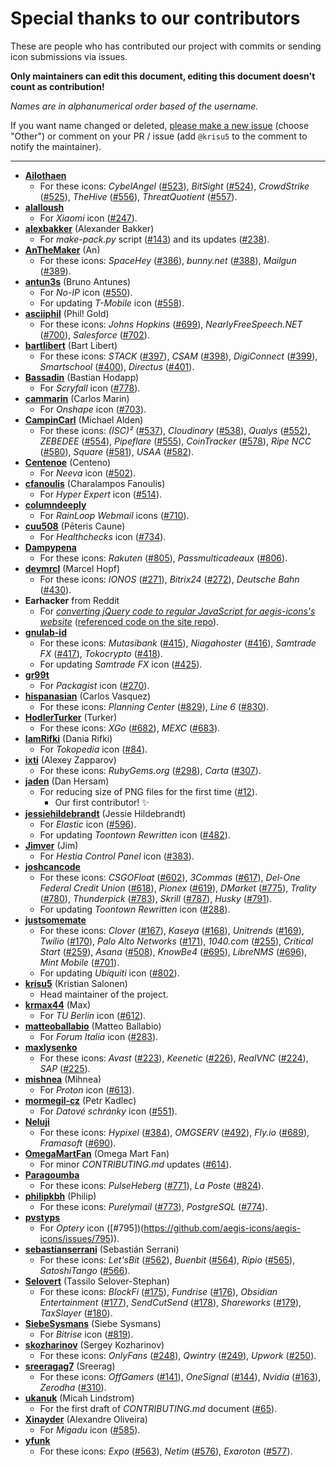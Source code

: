 # Special thanks to our contributors

These are people who has contributed our project with commits or sending icon submissions via issues.

**Only maintainers can edit this document, editing this document doesn't count as contribution!**

*Names are in alphanumerical order based of the username.*

If you want name changed or deleted, [please make a new issue](https://github.com/aegis-icons/aegis-icons/issues/new/choose) (choose "Other") or comment on your PR / issue (add `@krisu5` to the comment to notify the maintainer).

---

- **[Ailothaen](https://github.com/Ailothaen)**
  - For these icons: *CybelAngel* ([#523](https://github.com/aegis-icons/aegis-icons/issues/523)), *BitSight* ([#524](https://github.com/aegis-icons/aegis-icons/issues/524)), *CrowdStrike* ([#525](https://github.com/aegis-icons/aegis-icons/issues/525)), *TheHive* ([#556](https://github.com/aegis-icons/aegis-icons/issues/556)), *ThreatQuotient* ([#557](https://github.com/aegis-icons/aegis-icons/issues/557)).
- **[alalloush](https://github.com/alalloush)**
  - For *Xiaomi* icon ([#247](https://github.com/aegis-icons/aegis-icons/pull/247)).
- **[alexbakker](https://github.com/alexbakker)** (Alexander Bakker)
  - For *make-pack.py* script ([#143](https://github.com/aegis-icons/aegis-icons/pull/143)) and its updates ([#238](https://github.com/aegis-icons/aegis-icons/pull/238)).
- **[AnTheMaker](https://github.com/AnTheMaker)** (An)
  - For these icons: *SpaceHey* ([#386](https://github.com/aegis-icons/aegis-icons/issues/386)), *bunny.net* ([#388](https://github.com/aegis-icons/aegis-icons/issues/388)), *Mailgun* ([#389](https://github.com/aegis-icons/aegis-icons/issues/389)).
- **[antun3s](https://github.com/antun3s)** (Bruno Antunes)
  - For *No-IP* icon ([#550](https://github.com/aegis-icons/aegis-icons/pull/550)).
  - For updating *T-Mobile* icon ([#558](https://github.com/aegis-icons/aegis-icons/pull/558)).
- **[asciiphil](https://github.com/asciiphil)** (Phil! Gold)
  - For these icons: *Johns Hopkins* ([#699](https://github.com/aegis-icons/aegis-icons/pull/699)), *NearlyFreeSpeech.NET* ([#700](https://github.com/aegis-icons/aegis-icons/pull/700)), *Salesforce* ([#702](https://github.com/aegis-icons/aegis-icons/pull/702)).
- **[bartlibert](https://github.com/AnTheMaker)** (Bart Libert)
  - For these icons: *STACK* ([#397](https://github.com/aegis-icons/aegis-icons/pull/397)), *CSAM* ([#398](https://github.com/aegis-icons/aegis-icons/pull/398)), *DigiConnect* ([#399](https://github.com/aegis-icons/aegis-icons/pull/399)), *Smartschool* ([#400](https://github.com/aegis-icons/aegis-icons/pull/400)), *Directus* ([#401](https://github.com/aegis-icons/aegis-icons/pull/401)).
- **[Bassadin](https://github.com/Bassadin)** (Bastian Hodapp)
  - For *Scryfall* icon ([#778](https://github.com/aegis-icons/aegis-icons/pull/778)).
- **[cammarin](https://github.com/cammarin)** (Carlos Marin)
  - For *Onshape* icon ([#703](https://github.com/aegis-icons/aegis-icons/issues/703)).
- **[CampinCarl](https://github.com/CampinCarl)** (Michael Alden)
  - For these icons: *(ISC)²* ([#537](https://github.com/aegis-icons/aegis-icons/issues/537)), *Cloudinary* ([#538](https://github.com/aegis-icons/aegis-icons/issues/538)), *Qualys* ([#552](https://github.com/aegis-icons/aegis-icons/issues/552)), *ZEBEDEE* ([#554](https://github.com/aegis-icons/aegis-icons/issues/554)), *Pipeflare* ([#555](https://github.com/aegis-icons/aegis-icons/issues/555)), *CoinTracker* ([#578](https://github.com/aegis-icons/aegis-icons/issues/578)), *Ripe NCC* ([#580](https://github.com/aegis-icons/aegis-icons/issues/580)), *Square* ([#581](https://github.com/aegis-icons/aegis-icons/issues/581)), *USAA* ([#582](https://github.com/aegis-icons/aegis-icons/issues/582)).
- **[Centenoe](https://github.com/Centenoe)** (Centeno)
  - For *Neeva* icon ([#502](https://github.com/aegis-icons/aegis-icons/pull/502)).
- **[cfanoulis](https://github.com/cfanoulis)** (Charalampos Fanoulis)
  - For *Hyper Expert* icon ([#514](https://github.com/aegis-icons/aegis-icons/issues/514)).
- **[columndeeply](https://github.com/columndeeply)**
  - For *RainLoop Webmail* icons ([#710](https://github.com/aegis-icons/aegis-icons/pull/710)).
- **[cuu508](https://github.com/cuu508)** (Pēteris Caune)
  - For *Healthchecks* icon ([#734](https://github.com/aegis-icons/aegis-icons/pull/734)).
- **[Dampypena](https://github.com/Dampypena)**
  - For these icons: *Rakuten* ([#805](https://github.com/aegis-icons/aegis-icons/pull/805)), *Passmulticadeaux* ([#806](https://github.com/aegis-icons/aegis-icons/pull/806)).
- **[devmrcl](https://github.com/devmrcl)** (Marcel Hopf)
  - For these icons: *IONOS* ([#271](https://github.com/aegis-icons/aegis-icons/issues/271)), *Bitrix24* ([#272](https://github.com/aegis-icons/aegis-icons/issues/272)), *Deutsche Bahn* ([#430](https://github.com/aegis-icons/aegis-icons/issues/430)).
- **Earhacker** from Reddit
  - For *[converting jQuery code to regular JavaScript for aegis-icons's website](https://old.reddit.com/r/CodingHelp/comments/oz5cov/can_somebody_help_me_get_this_converted_from/h7y9cua/)* ([referenced code on the site repo](https://github.com/aegis-icons/aegis-icons.github.io/blob/0fd7502a865f5ea7c94f6e77ff01d9da4c085e64/index.html#L210+L232)).
- **[gnulab-id](https://github.com/gnulab-id)**
  - For these icons: *Mutasibank* ([#415](https://github.com/aegis-icons/aegis-icons/issues/415)), *Niagahoster* ([#416](https://github.com/aegis-icons/aegis-icons/issues/416)), *Samtrade FX* ([#417](https://github.com/aegis-icons/aegis-icons/issues/417)), *Tokocrypto* ([#418](https://github.com/aegis-icons/aegis-icons/issues/418)).
  - For updating *Samtrade FX* icon ([#425](https://github.com/aegis-icons/aegis-icons/issues/425)).
- **[gr99t](https://github.com/gr99t)**
  - For *Packagist* icon ([#270](https://github.com/aegis-icons/aegis-icons/issues/270)).
- **[hispanasian](https://github.com/hispanasian)** (Carlos Vasquez)
  - For these icons: *Planning Center* ([#829](https://github.com/aegis-icons/aegis-icons/pull/829)), *Line 6* ([#830](https://github.com/aegis-icons/aegis-icons/pull/830)).
- **[HodlerTurker](https://github.com/HodlerTurker)** (Turker)
  - For these icons: *XGo* ([#682](https://github.com/aegis-icons/aegis-icons/issues/682)), *MEXC* ([#683](https://github.com/aegis-icons/aegis-icons/issues/683)).
- **[IamRifki](https://github.com/IamRifki)** (Dania Rifki)
  - For *Tokopedia* icon ([#84](https://github.com/aegis-icons/aegis-icons/pull/84)).
- **[ixti](https://github.com/ixti)** (Alexey Zapparov)
  - For these icons: *RubyGems.org* ([#298](https://github.com/aegis-icons/aegis-icons/pull/298)), *Carta* ([#307](https://github.com/aegis-icons/aegis-icons/pull/307)).
- **[jaden](https://github.com/jaden)** (Dan Hersam)
  - For reducing size of PNG files for the first time ([#12](https://github.com/aegis-icons/aegis-icons/pull/12)).
    - Our first contributor! :sparkles:
- **[jessiehildebrandt](https://github.com/jessiehildebrandt)** (Jessie Hildebrandt)
  - For *Elastic* icon ([#596](https://github.com/aegis-icons/aegis-icons/issues/596)).
  - For updating *Toontown Rewritten* icon ([#482](https://github.com/aegis-icons/aegis-icons/issues/482)).
- **[Jimver](https://github.com/Jimver)** (Jim)
  - For *Hestia Control Panel* icon ([#383](https://github.com/aegis-icons/aegis-icons/issues/383)).
- **[joshcancode](https://github.com/joshcancode)**
  - For these icons: *CSGOFloat* ([#602](https://github.com/aegis-icons/aegis-icons/pull/602)), *3Commas* ([#617](https://github.com/aegis-icons/aegis-icons/pull/617)), *Del-One Federal Credit Union* ([#618](https://github.com/aegis-icons/aegis-icons/pull/618)), *Pionex* ([#619](https://github.com/aegis-icons/aegis-icons/pull/619)), *DMarket* ([#775](https://github.com/aegis-icons/aegis-icons/pull/775)), *Trality* ([#780](https://github.com/aegis-icons/aegis-icons/pull/780)), *Thunderpick* ([#783](https://github.com/aegis-icons/aegis-icons/pull/783)), *Skrill* ([#787](https://github.com/aegis-icons/aegis-icons/pull/787)), *Husky* ([#791](https://github.com/aegis-icons/aegis-icons/pull/791)).
  - For updating *Toontown Rewritten* icon ([#288](https://github.com/aegis-icons/aegis-icons/pull/288)).
- **[justsomemate](https://github.com/justsomemate)**
  - For these icons: *Clover* ([#167](https://github.com/aegis-icons/aegis-icons/issues/167)), *Kaseya* ([#168](https://github.com/aegis-icons/aegis-icons/issues/168)), *Unitrends* ([#169](https://github.com/aegis-icons/aegis-icons/issues/169)), *Twilio* ([#170](https://github.com/aegis-icons/aegis-icons/issues/170)), *Palo Alto Networks* ([#171](https://github.com/aegis-icons/aegis-icons/issues/171)), *1040.com* ([#255](https://github.com/aegis-icons/aegis-icons/issues/255)), *Critical Start* ([#259](https://github.com/aegis-icons/aegis-icons/issues/259)), *Asana* ([#508](https://github.com/aegis-icons/aegis-icons/issues/508)), *KnowBe4* ([#695](https://github.com/aegis-icons/aegis-icons/issues/695)), *LibreNMS* ([#696](https://github.com/aegis-icons/aegis-icons/issues/696)), *Mint Mobile* ([#701](https://github.com/aegis-icons/aegis-icons/issues/701)).
  - For updating *Ubiquiti* icon ([#802](https://github.com/aegis-icons/aegis-icons/issues/802)).
- **[krisu5](https://github.com/krisu5)** (Kristian Salonen)
  - Head maintainer of the project.
- **[krmax44](https://github.com/krmax44)** (Max)
  - For *TU Berlin* icon ([#612](https://github.com/aegis-icons/aegis-icons/pull/612)).
- **[matteoballabio](https://github.com/matteoballabio)** (Matteo Ballabio)
  - For *Forum Italia* icon ([#283](https://github.com/aegis-icons/aegis-icons/issues/283)).
- **[maxlysenko](https://github.com/maxlysenko)**
  - For these icons: *Avast* ([#223](https://github.com/aegis-icons/aegis-icons/issues/223)), *Keenetic* ([#226](https://github.com/aegis-icons/aegis-icons/issues/226)), *RealVNC* ([#224](https://github.com/aegis-icons/aegis-icons/issues/224)), *SAP* ([#225](https://github.com/aegis-icons/aegis-icons/issues/225)).
- **[mishnea](https://github.com/mishnea)** (Mihnea)
  - For *Proton* icon ([#613](https://github.com/aegis-icons/aegis-icons/pull/613)).
- **[mormegil-cz](https://github.com/mormegil-cz)** (Petr Kadlec)
  - For *Datové schránky* icon ([#551](https://github.com/aegis-icons/aegis-icons/pull/551)).
- **[Neluji](https://github.com/Neluji)**
  - For these icons: *Hypixel* ([#384](https://github.com/aegis-icons/aegis-icons/pull/384)), *OMGSERV* ([#492](https://github.com/aegis-icons/aegis-icons/pull/492)), *Fly.io* ([#689](https://github.com/aegis-icons/aegis-icons/pull/689)), *Framasoft* ([#690](https://github.com/aegis-icons/aegis-icons/pull/690)).
- **[OmegaMartFan](https://github.com/OmegaMartFan)** (Omega Mart Fan)
  - For minor *CONTRIBUTING.md* updates ([#614](https://github.com/aegis-icons/aegis-icons/pull/614)).
- **[Paragoumba](https://github.com/Paragoumba)**
  - For these icons: *PulseHeberg* ([#771](https://github.com/aegis-icons/aegis-icons/pull/771)), *La Poste* ([#824](https://github.com/aegis-icons/aegis-icons/pull/824)).
- **[philipkbh](https://github.com/philipkbh)** (Philip)
  - For these icons: *Purelymail* ([#773](https://github.com/aegis-icons/aegis-icons/pull/773)), *PostgreSQL* ([#774](https://github.com/aegis-icons/aegis-icons/pull/774)).
- **[pvstyps](https://github.com/pvstyps)**
  - For *Optery* icon ([#795])(https://github.com/aegis-icons/aegis-icons/issues/795)).
- **[sebastianserrani](https://github.com/sebastianserrani)** (Sebastián Serrani)
  - For these icons: *Let'sBit* ([#562](https://github.com/aegis-icons/aegis-icons/issues/562)), *Buenbit* ([#564](https://github.com/aegis-icons/aegis-icons/issues/564)), *Ripio* ([#565](https://github.com/aegis-icons/aegis-icons/issues/565)), *SatoshiTango* ([#566](https://github.com/aegis-icons/aegis-icons/issues/566)).
- **[Selovert](https://github.com/Selovert)** (Tassilo Selover-Stephan)
  - For these icons: *BlockFi* ([#175](https://github.com/aegis-icons/aegis-icons/issues/175)), *Fundrise* ([#176](https://github.com/aegis-icons/aegis-icons/issues/176)), *Obsidian Entertainment* ([#177](https://github.com/aegis-icons/aegis-icons/issues/177)), *SendCutSend* ([#178](https://github.com/aegis-icons/aegis-icons/issues/178)), *Shareworks* ([#179](https://github.com/aegis-icons/aegis-icons/issues/179)), *TaxSlayer* ([#180](https://github.com/aegis-icons/aegis-icons/issues/180)).
- **[SiebeSysmans](https://github.com/SiebeSysmans)** (Siebe Sysmans)
  - For *Bitrise* icon ([#819](https://github.com/aegis-icons/aegis-icons/pull/819)).
- **[skozharinov](https://github.com/skozharinov)** (Sergey Kozharinov)
  - For these icons: *OnlyFans* ([#248](https://github.com/aegis-icons/aegis-icons/issues/248)), *Qwintry* ([#249](https://github.com/aegis-icons/aegis-icons/issues/249)), *Upwork* ([#250](https://github.com/aegis-icons/aegis-icons/issues/250)).
- **[sreeragag7](https://github.com/sreeragag7)** (Sreerag)
  - For these icons: *OffGamers* ([#141](https://github.com/aegis-icons/aegis-icons/pull/141)), *OneSignal* ([#144](https://github.com/aegis-icons/aegis-icons/pull/144)), *Nvidia* ([#163](https://github.com/aegis-icons/aegis-icons/pull/163)), *Zerodha* ([#310](https://github.com/aegis-icons/aegis-icons/issues/310)).
- **[ukanuk](https://github.com/ukanuk)** (Micah Lindstrom)
  - For the first draft of *CONTRIBUTING.md* document ([#65](https://github.com/aegis-icons/aegis-icons/pull/65)).
- **[Xinayder](https://github.com/Xinayder)** (Alexandre Oliveira)
  - For *Migadu* icon ([#585](https://github.com/aegis-icons/aegis-icons/pull/585)).
- **[yfunk](https://github.com/yfunk)**
  - For these icons: *Expo* ([#563](https://github.com/aegis-icons/aegis-icons/pull/563)), *Netim* ([#576](https://github.com/aegis-icons/aegis-icons/pull/576)), *Exaroton* ([#577](https://github.com/aegis-icons/aegis-icons/pull/577)).
